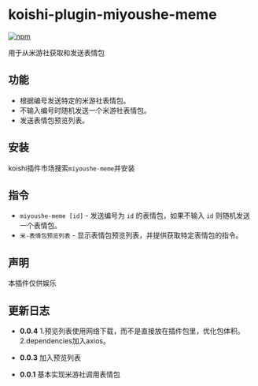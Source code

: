 # koishi-plugin-miyoushe-meme

[![npm](https://www.npmjs.com/package/koishi-plugin-miyoushe-meme)](https://www.npmjs.com/package/koishi-plugin-miyoushe-meme)

用于从米游社获取和发送表情包

## 功能

- 根据编号发送特定的米游社表情包。
- 不输入编号时随机发送一个米游社表情包。
- 发送表情包预览列表。

## 安装
koishi插件市场搜索`miyoushe-meme`并安装


## 指令

- `miyoushe-meme [id]` - 发送编号为 `id` 的表情包，如果不输入 `id` 则随机发送一个表情包。
- `米-表情包预览列表` - 显示表情包预览列表，并提供获取特定表情包的指令。


## 声明
本插件仅供娱乐

## 更新日志

- **0.0.4** 1.预览列表使用网络下载，而不是直接放在插件包里，优化包体积。 2.dependencies加入axios。

- **0.0.3** 加入预览列表

- **0.0.1** 基本实现米游社调用表情包
